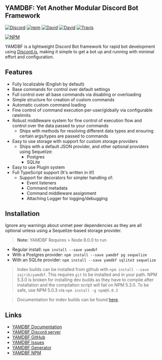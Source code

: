 ## YAMDBF: Yet Another Modular Discord Bot Framework

[![Discord](https://discordapp.com/api/guilds/233751981838041090/embed.png)](https://discord.gg/cMXkbXV)
[![npm](https://img.shields.io/npm/v/yamdbf.svg?maxAge=3600)](https://www.npmjs.com/package/yamdbf)
[![David](https://david-dm.org/zajrik/yamdbf/status.svg)](https://david-dm.org/zajrik/yamdbf)
[![David](https://david-dm.org/zajrik/yamdbf/peer-status.svg)](https://david-dm.org/zajrik/yamdbf?type=peer)
[![Travis](https://api.travis-ci.org/zajrik/yamdbf.svg)](https://travis-ci.org/zajrik/yamdbf)

[![NPM](https://nodei.co/npm/yamdbf.png?downloads=true&stars=true)](https://nodei.co/npm/yamdbf/)

YAMDBF is a lightweight Discord Bot framework for rapid bot development using [Discord.js](https://discord.js.org),
making it simple to get a bot up and running with minimal effort and configuration.

## Features
- Fully localizable (English by default)
- Base commands for control over default settings
- Full control over all base commands via disabling or overloading
- Simple structure for creation of custom commands
- Automatic custom command loading
- Fine control of command execution per-user/globally via configurable ratelimits
- Robust middleware system for fine control of execution flow and  
  control over the data passed to your commands
  - Ships with methods for resolving different data types and ensuring  
    certain args/types are passed to commands
- Easy to use storage with support for custom storage providers
  - Ships with a default JSON provider, and other optional providers using Sequelize:
    - Postgres
	- SQLite
- Easy to use Plugin system
- Full TypeScript support (It's written in it!)
  - Support for decorators for simpler handling of:
	- Event listeners
    - Command metadata
	- Command middleware assignment
	- Attaching Logger for logging/debugging

## Installation
Ignore any warnings about unmet peer dependencies as they are all optional unless
using a Sequelize-based storage provider.

>**Note:** YAMDBF Requires > Node 8.0.0 to run

- Regular install: `npm install --save yamdbf`   
- With a Postgres provider: `npm install --save yamdbf pg sequelize`   
- With an SQLite provider: `npm install --save yamdbf sqlite3 sequelize`

>Indev builds can be installed from github with `npm install --save zajrik/yamdbf`.
This requires `git` to be installed and in your path. NPM 5.3.0 is broken for
installing dev builds as they have to compile after installation and the compilation
script will fail on NPM 5.3.0. To be safe, use NPM 5.0.3 via `npm install -g npm@5.0.3`

>Documentation for indev builds can be found [here](https://yamdbf.js.org/indev).

## Links
- [YAMDBF Documentation](https://yamdbf.js.org)
- [YAMDBF Discord server](https://discord.gg/cMXkbXV)
- [YAMDBF GitHub](https://github.com/zajrik/yamdbf)
- [YAMDBF Issues](https://github.com/zajrik/yamdbf/issues)
- [YAMDBF Generator](https://github.com/zajrik/generator-yamdbf)
- [YAMDBF NPM](https://www.npmjs.com/package/yamdbf)
